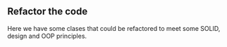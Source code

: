 ## Refactor the code

Here we have some clases that could be refactored to meet some
SOLID, design and OOP principles.